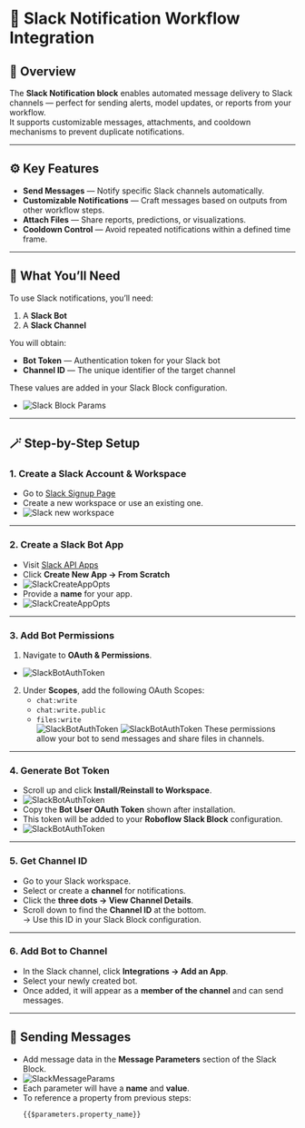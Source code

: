 # 🧩 Slack Notification Workflow Integration

## 📘 Overview
The **Slack Notification block** enables automated message delivery to Slack channels — perfect for sending alerts, model updates, or reports from your workflow.  
It supports customizable messages, attachments, and cooldown mechanisms to prevent duplicate notifications.

---

## ⚙️ Key Features
- **Send Messages** — Notify specific Slack channels automatically.  
- **Customizable Notifications** — Craft messages based on outputs from other workflow steps.  
- **Attach Files** — Share reports, predictions, or visualizations.  
- **Cooldown Control** — Avoid repeated notifications within a defined time frame.  

---

## 🧠 What You’ll Need
To use Slack notifications, you’ll need:
1. A **Slack Bot**  
2. A **Slack Channel**

You will obtain:
- **Bot Token** — Authentication token for your Slack bot  
- **Channel ID** — The unique identifier of the target channel  

These values are added in your Slack Block configuration.
- ![Slack Block Params](Assets/SlackBlock.png)
---

## 🪄 Step-by-Step Setup

### 1. Create a Slack Account & Workspace
- Go to [Slack Signup Page](https://slack.com/intl/en-in/get-started#/createnew)  
- Create a new workspace or use an existing one.
- ![Slack new workspace](Assets/SlackWorkspaceNew.png)
---

### 2. Create a Slack Bot App
- Visit [Slack API Apps](https://api.slack.com/apps?ref=blog.roboflow.com)  
- Click **Create New App → From Scratch**  
- ![SlackCreateAppOpts](Assets/SlackCreateAppOpts.png)
- Provide a **name** for your app.
- ![SlackCreateAppOpts](Assets/SlackCreateAppOpts2.png)
---

### 3. Add Bot Permissions
1. Navigate to **OAuth & Permissions**. 
- ![SlackBotAuthToken](Assets/SlackBotAuthToken.png)
2. Under **Scopes**, add the following OAuth Scopes:
   - `chat:write`
   - `chat:write.public`
   - `files:write`  
  ![SlackBotAuthToken](Assets/SlackBotAuthScopes.png)
 ![SlackBotAuthToken](Assets/SlackBotAuthScopes2.png)
   These permissions allow your bot to send messages and share files in channels.

---

### 4. Generate Bot Token
- Scroll up and click **Install/Reinstall to Workspace**.  
- ![SlackBotAuthToken](Assets/SlackBotAuthToken.png)
- Copy the **Bot User OAuth Token** shown after installation.  
- This token will be added to your **Roboflow Slack Block** configuration.
- ![SlackBotAuthToken](Assets/SlackBotAuthTokenplace.png)

---

### 5. Get Channel ID
- Go to your Slack workspace.  
- Select or create a **channel** for notifications.  
- Click the **three dots → View Channel Details**.  
- Scroll down to find the **Channel ID** at the bottom.  
  → Use this ID in your Slack Block configuration.

---

### 6. Add Bot to Channel
- In the Slack channel, click **Integrations → Add an App**.  
- Select your newly created bot.  
- Once added, it will appear as a **member of the channel** and can send messages.

---

## 💬 Sending Messages
- Add message data in the **Message Parameters** section of the Slack Block.  
- ![SlackMessageParams](Assets/SlackMessageParams.png)
- Each parameter will have a **name** and **value**.  
- To reference a property from previous steps:
  ```text
  {{$parameters.property_name}}

